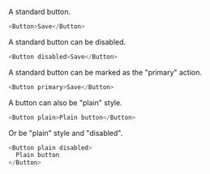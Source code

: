 A standard button.

```js
<Button>Save</Button>
```

A standard button can be disabled.

```js
<Button disabled>Save</Button>
```

A standard button can be marked as the "primary" action.

```js
<Button primary>Save</Button>
```

A button can also be "plain" style.

```js
<Button plain>Plain button</Button>
```

Or be "plain" style and "disabled".

```js
<Button plain disabled>
  Plain button
</Button>
```
